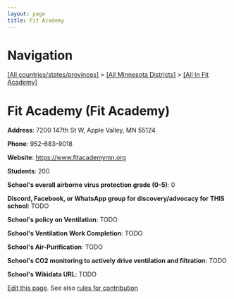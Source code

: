 ```yaml
---
layout: page
title: Fit Academy
---
```

# Navigation

[[All countries/states/provinces]](../../..) > [[All Minnesota Districts]](../..) > [[All In Fit Academy]](..)

# Fit Academy (Fit Academy)

**Address**: 7200 147th St W, Apple Valley, MN 55124

**Phone**: 952-683-9018

**Website**: <https://www.fitacademymn.org>

**Students**: 200

**School's overall airborne virus protection grade (0-5)**: 0

**Discord, Facebook, or WhatsApp group for discovery/advocacy for THIS school**: TODO

**School's policy on Ventilation**: TODO

**School's Ventilation Work Completion**: TODO

**School's Air-Purification**: TODO

**School's CO2 monitoring to actively drive ventilation and filtration**: TODO

**School's Wikidata URL**: TODO


[Edit this page](https://github.com/ventilate-schools/MN/edit/main/./Fit_Academy/Fit_Academy.md). See also [rules for contribution](../../../contribution-rules/)
